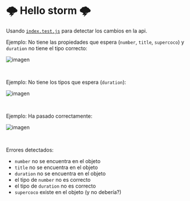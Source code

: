 # 🌩 Hello storm 🌩

Usando [`index.test.js`](./index.test.js) para detectar los cambios en la api.

Ejemplo: No tiene las propiedades que espera (`number`, `title`, `supercoco`) y `duration` no tiene el tipo correcto:

![imagen](https://github.com/yurigo/tormenta-terrible/assets/5684699/4a4aea5b-4063-44e6-9f51-0d89146f1587)

<br />

Ejemplo: No tiene los tipos que espera (`duration`):

![imagen](https://github.com/yurigo/tormenta-terrible/assets/5684699/b0aea6f1-12f2-4598-b2eb-9738569aa398)

<br />

Ejemplo: Ha pasado correctamente:

![imagen](https://github.com/yurigo/tormenta-terrible/assets/5684699/64e53bfe-1c63-4957-a77f-d14c213817b0)

<br />

Errores detectados:

- `number` no se encuentra en el objeto
- `title` no se encuentra en el objeto
- `duration` no se encuentra en el objeto
- el tipo de `number` no es correcto
- el tipo de `duration` no es correcto
- `supercoco` existe en el objeto (y no debería?)

